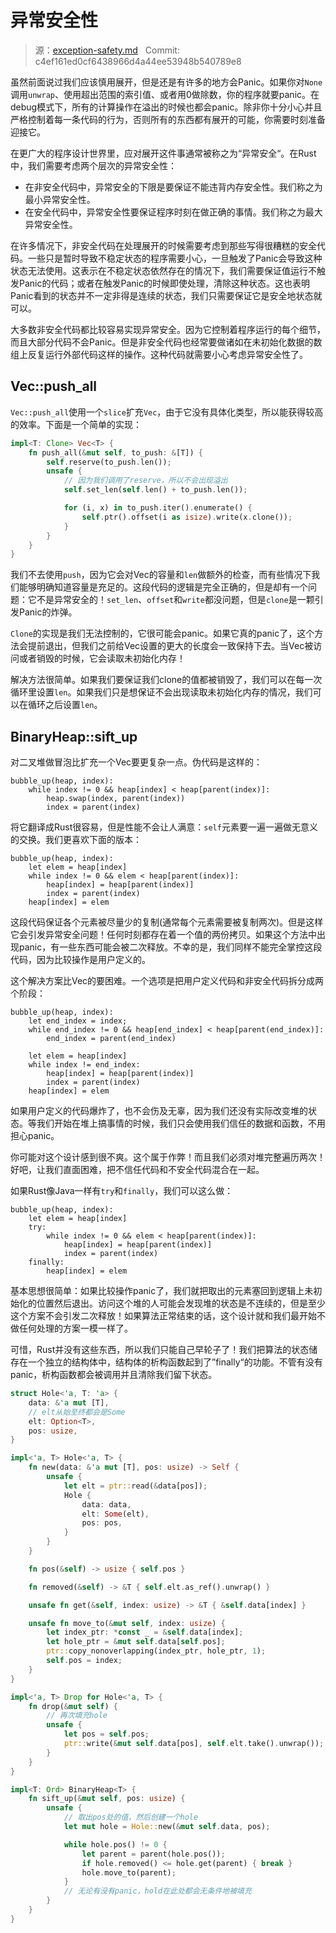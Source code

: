 # 异常安全性

> 源：[exception-safety.md](https://github.com/rust-lang-nursery/nomicon/blob/master/src/exception-safety.md) &nbsp; Commit: c4ef161ed0cf6438966d4a44ee53948b540789e8

虽然前面说过我们应该慎用展开，但是还是有许多的地方会Panic。如果你对`None`调用`unwrap`、使用超出范围的索引值、或者用0做除数，你的程序就要panic。在debug模式下，所有的计算操作在溢出的时候也都会panic。除非你十分小心并且严格控制着每一条代码的行为，否则所有的东西都有展开的可能，你需要时刻准备迎接它。

在更广大的程序设计世界里，应对展开这件事通常被称之为“异常安全“。在Rust中，我们需要考虑两个层次的异常安全性：

- 在非安全代码中，异常安全的下限是要保证不能违背内存安全性。我们称之为最小异常安全性。
- 在安全代码中，异常安全性要保证程序时刻在做正确的事情。我们称之为最大异常安全性。

在许多情况下，非安全代码在处理展开的时候需要考虑到那些写得很糟糕的安全代码。一些只是暂时导致不稳定状态的程序需要小心，一旦触发了Panic会导致这种状态无法使用。这表示在不稳定状态依然存在的情况下，我们需要保证值运行不触发Panic的代码；或者在触发Panic的时候即使处理，清除这种状态。这也表明Panic看到的状态并不一定非得是连续的状态，我们只需要保证它是安全地状态就可以。

大多数非安全代码都比较容易实现异常安全。因为它控制着程序运行的每个细节，而且大部分代码不会Panic。但是非安全代码也经常要做诸如在未初始化数据的数组上反复运行外部代码这样的操作。这种代码就需要小心考虑异常安全性了。

## Vec::push_all

`Vec::push_all`使用一个`slice`扩充`Vec`，由于它没有具体化类型，所以能获得较高的效率。下面是一个简单的实现：

``` Rust
impl<T: Clone> Vec<T> {
    fn push_all(&mut self, to_push: &[T]) {
        self.reserve(to_push.len());
        unsafe {
            // 因为我们调用了reserve，所以不会出现溢出
            self.set_len(self.len() + to_push.len());

            for (i, x) in to_push.iter().enumerate() {
                self.ptr().offset(i as isize).write(x.clone());
            }
        }
    }
}
```

我们不去使用`push`，因为它会对Vec的容量和`len`做额外的检查，而有些情况下我们能够明确知道容量是充足的。这段代码的逻辑是完全正确的，但是却有一个问题：它不是异常安全的！`set_len`、`offset`和`write`都没问题，但是`clone`是一颗引发Panic的炸弹。

`Clone`的实现是我们无法控制的，它很可能会panic。如果它真的panic了，这个方法会提前退出，但我们之前给Vec设置的更大的长度会一致保持下去。当Vec被访问或者销毁的时候，它会读取未初始化内存！

解决方法很简单。如果我们要保证我们clone的值都被销毁了，我们可以在每一次循环里设置`len`。如果我们只是想保证不会出现读取未初始化内存的情况，我们可以在循环之后设置`len`。

## BinaryHeap::sift_up

对二叉堆做冒泡比扩充一个Vec要更复杂一点。伪代码是这样的：

```
bubble_up(heap, index):
    while index != 0 && heap[index] < heap[parent(index)]:
        heap.swap(index, parent(index))
        index = parent(index)
```

将它翻译成Rust很容易，但是性能不会让人满意：`self`元素要一遍一遍做无意义的交换。我们更喜欢下面的版本：

```
bubble_up(heap, index):
    let elem = heap[index]
    while index != 0 && elem < heap[parent(index)]:
        heap[index] = heap[parent(index)]
        index = parent(index)
    heap[index] = elem
```

这段代码保证各个元素被尽量少的复制(通常每个元素需要被复制两次)。但是这样它会引发异常安全问题！任何时刻都存在着一个值的两份拷贝。如果这个方法中出现panic，有一些东西可能会被二次释放。不幸的是，我们同样不能完全掌控这段代码，因为比较操作是用户定义的。

这个解决方案比Vec的要困难。一个选项是把用户定义代码和非安全代码拆分成两个阶段：

```
bubble_up(heap, index):
    let end_index = index;
    while end_index != 0 && heap[end_index] < heap[parent(end_index)]:
        end_index = parent(end_index)

    let elem = heap[index]
    while index != end_index:
        heap[index] = heap[parent(index)]
        index = parent(index)
    heap[index] = elem
```

如果用户定义的代码爆炸了，也不会伤及无辜，因为我们还没有实际改变堆的状态。等我们开始在堆上搞事情的时候，我们只会使用我们信任的数据和函数，不用担心panic。

你可能对这个设计感到很不爽。这个属于作弊！而且我们必须对堆完整遍历两次！好吧，让我们直面困难，把不信任代码和不安全代码混合在一起。

如果Rust像Java一样有`try`和`finally`，我们可以这么做：

```
bubble_up(heap, index):
    let elem = heap[index]
    try:
        while index != 0 && elem < heap[parent(index)]:
            heap[index] = heap[parent(index)]
            index = parent(index)
    finally:
        heap[index] = elem
```

基本思想很简单：如果比较操作panic了，我们就把取出的元素塞回到逻辑上未初始化的位置然后退出。访问这个堆的人可能会发现堆的状态是不连续的，但是至少这个方案不会引发二次释放！如果算法正常结束的话，这个设计就和我们最开始不做任何处理的方案一模一样了。

可惜，Rust并没有这些东西，所以我们只能自己早轮子了！我们把算法的状态储存在一个独立的结构体中，结构体的析构函数起到了”finally“的功能。不管有没有panic，析构函数都会被调用并且清除我们留下状态。

``` Rust
struct Hole<'a, T: 'a> {
    data: &'a mut [T],
    // elt从始至终都会是Some
    elt: Option<T>,
    pos: usize,
}

impl<'a, T> Hole<'a, T> {
    fn new(data: &'a mut [T], pos: usize) -> Self {
        unsafe {
            let elt = ptr::read(&data[pos]);
            Hole {
                data: data,
                elt: Some(elt),
                pos: pos,
            }
        }
    }

    fn pos(&self) -> usize { self.pos }

    fn removed(&self) -> &T { self.elt.as_ref().unwrap() }

    unsafe fn get(&self, index: usize) -> &T { &self.data[index] }

    unsafe fn move_to(&mut self, index: usize) {
        let index_ptr: *const _ = &self.data[index];
        let hole_ptr = &mut self.data[self.pos];
        ptr::copy_nonoverlapping(index_ptr, hole_ptr, 1);
        self.pos = index;
    }
}

impl<'a, T> Drop for Hole<'a, T> {
    fn drop(&mut self) {
        // 再次填充hole
        unsafe {
            let pos = self.pos;
            ptr::write(&mut self.data[pos], self.elt.take().unwrap());
        }
    }
}

impl<T: Ord> BinaryHeap<T> {
    fn sift_up(&mut self, pos: usize) {
        unsafe {
            // 取出pos处的值，然后创建一个hole
            let mut hole = Hole::new(&mut self.data, pos);

            while hole.pos() != 0 {
                let parent = parent(hole.pos());
                if hole.removed() <= hole.get(parent) { break }
                hole.move_to(parent);
            }
            // 无论有没有panic，hold在此处都会无条件地被填充
        }
    }
}
```
